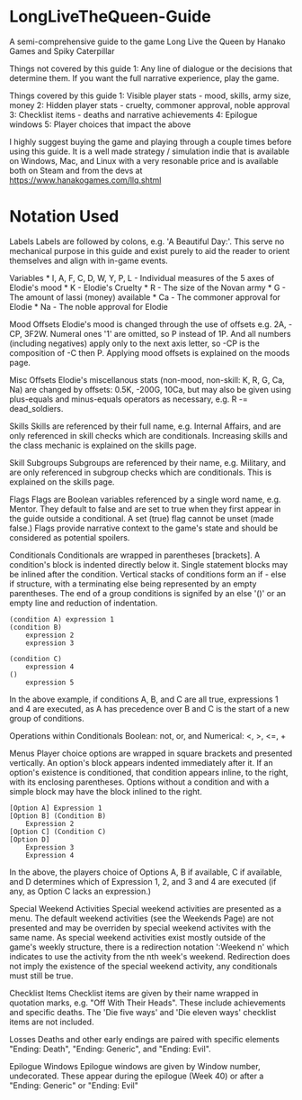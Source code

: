# LongLiveTheQueen-Guide
A semi-comprehensive guide to the game Long Live the Queen by Hanako Games and Spiky Caterpillar

Things not covered by this guide
    1: Any line of dialogue or the decisions that determine them.
        If you want the full narrative experience, play the game.

Things covered by this guide
    1: Visible player stats - mood, skills, army size, money
    2: Hidden player stats - cruelty, commoner approval, noble approval
    3: Checklist items - deaths and narrative achievements
    4: Epilogue windows
    5: Player choices that impact the above

I highly suggest buying the game and playing through a couple times before using this guide. It is a well made strategy / simulation indie that is available on Windows, Mac, and Linux with a very resonable price and is available both on Steam and from the devs at https://www.hanakogames.com/llq.shtml

# Notation Used
Labels
    Labels are followed by colons, e.g. 'A Beautiful Day:'. This serve no mechanical purpose in this guide and exist purely to aid the reader to orient themselves and align with in-game events.

Variables
    * I, A, F, C, D, W, Y, P, L - Individual measures of the 5 axes of Elodie's mood
    * K - Elodie's Cruelty
    * R - The size of the Novan army
    * G - The amount of lassi (money) available
    * Ca - The commoner approval for Elodie
    * Na - The noble approval for Elodie

Mood Offsets
    Elodie's mood is changed through the use of offsets e.g. 2A, -CP, 3F2W. Numeral ones '1' are omitted, so P instead of 1P. And all numbers (including negatives) apply only to the next axis letter, so -CP is the composition of -C then P. Applying mood offsets is explained on the moods page.

Misc Offsets
    Elodie's miscellanous stats (non-mood, non-skill: K, R, G, Ca, Na) are changed by offsets: 0.5K, -200G, 10Ca, but may also be given using plus-equals and minus-equals operators as necessary, e.g. R -= dead_soldiers.

Skills
    Skills are referenced by their full name, e.g. Internal Affairs, and are only referenced in skill checks which are conditionals. Increasing skills and the class mechanic is explained on the skills page.

Skill Subgroups
    Subgroups are referenced by their name, e.g. Military, and are only referenced in subgroup checks which are conditionals. This is explained on the skills page.

Flags
    Flags are Boolean variables referenced by a single word name, e.g. Mentor. They default to false and are set to true when they first appear in the guide outside a conditional. A set (true) flag cannot be unset (made false.) Flags provide narrative context to the game's state and should be considered as potential spoilers.

Conditionals
    Conditionals are wrapped in parentheses [brackets]. A condition's block is indented directly below it. Single statement blocks may be inlined after the condition. Vertical stacks of conditions form an if - else if structure, with a terminating else being represented by an empty parentheses. The end of a group conditions is signifed by an else '()' or an empty line and reduction of indentation.
    
    (condition A) expression 1
    (condition B)
        expression 2
        expression 3
    
    (condition C)
        expression 4
    ()
        expression 5

In the above example, if conditions A, B, and C are all true, expressions 1 and 4 are executed, as A has precedence over B and C is the start of a new group of conditions.

Operations within Conditionals
    Boolean: not, or, and
    Numerical: <, >, <=, +

Menus
    Player choice options are wrapped in square brackets and presented vertically. An option's block appears indented immediately after it. If an option's existence is conditioned, that condition appears inline, to the right, with its enclosing parentheses. Options without a condition and with a simple block may have the block inlined to the right.
    
    [Option A] Expression 1
    [Option B] (Condition B)
        Expression 2
    [Option C] (Condition C)
    [Option D]
        Expression 3
        Expression 4

In the above, the players choice of Options A, B if available, C if available, and D determines which of Expression 1, 2, and 3 and 4 are executed (if any, as Option C lacks an expression.)

Special Weekend Activities
    Special weekend activities are presented as a menu. The default weekend activities (see the Weekends Page) are not presented and may be overriden by special weekend activites with the same name. As special weekend activities exist mostly outside of the game's weekly structure, there is a redirection notation ':Weekend n' which indicates to use the activity from the nth week's weekend. Redirection does not imply the existence of the special weekend activity, any conditionals must still be true.

Checklist Items
    Checklist items are given by their name wrapped in quotation marks, e.g. "Off With Their Heads". These include achievements and specific deaths. The 'Die five ways' and 'Die eleven ways' checklist items are not included.

Losses
    Deaths and other early endings are paired with specific elements "Ending: Death", "Ending: Generic", and "Ending: Evil".

Epilogue Windows
    Epilogue windows are given by Window number, undecorated. These appear during the epilogue (Week 40) or after a "Ending: Generic" or "Ending: Evil"
